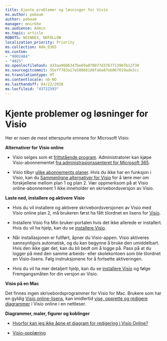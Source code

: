 ```yaml
---
title: Kjente problemer og løsninger for Visio
ms.author: pebaum
author: pebaum
manager: mnirkhe
ms.audience: Admin
ms.topic: article
ROBOTS: NOINDEX, NOFOLLOW
localization_priority: Priority
ms.collection: Adm_O365
ms.custom:
- "9002484"
- "4825"
ms.openlocfilehash: 433aa9606347be69a070077d376771396fb12f30
ms.sourcegitcommit: 55eff703a17e500681d8fa6a87eb067019ade3cc
ms.translationtype: HT
ms.contentlocale: nb-NO
ms.lasthandoff: 04/22/2020
ms.locfileid: "43722593"
---
```

# <a name="visio-common-issues-and-resolutions"></a>Kjente problemer og løsninger for Visio

Her er noen de mest etterspurte emnene for Microsoft Visio:

**Alternativer for Visio online**

- Visio selges som et [frittstående program](https://products.office.com/visio/flowchart-software). Administratorer kan kjøpe Visio-abonnementet [fra administrasjonssenteret for Microsoft 365](https://docs.microsoft.com/alchemyinsights/purchase-visio-subscription).

- Visio tilbyr [ulike abonnements planer](https://products.office.com/visio/microsoft-visio-plans-and-pricing-compare-visio-options). Hvis du ikke har en funksjon i Visio, kan du [Sammenligne alternativer for Visio](https://products.office.com/visio/microsoft-visio-plans-and-pricing-compare-visio-options) for å lære mer om forskjellene mellom plan 1 og plan 2.  Vær oppmerksom på at Visio online-abonnement 1 ikke inneholder en skrivebordsversjon av Visio.

**Laste ned, installere og aktivere Visio**

- Hvis du vil installere og aktivere skrivebordsversjonen av Visio med Visio online plan 2, må brukeren først ha fått tilordnet en lisens for [Visio](https://docs.microsoft.com/office365/admin/subscriptions-and-billing/assign-licenses-to-users).

- Installere Visio fra Min bruker-portalen hvis det ikke allerede er installert. Hvis du vil ha hjelp, kan du se [installere Visio](https://support.office.com/article/f98f21e3-aa02-4827-9167-ddab5b025710).

- Når installasjonen er fullført, åpner du Visio-appen. Visio aktiveres sannsynligvis automatisk, og du kan begynne å bruke den umiddelbart. Hvis den ikke gjør det, kan du bli bedt om å logge på. Pass på at du logger på med den samme arbeids- eller skolekontoen som ble tilordnet en Visio-lisens. Følg instruksjonene for å fortsette aktiveringen.

- Hvis du vil ha mer detaljert hjelp, kan du se [installere Visio](https://support.office.com/article/f98f21e3-aa02-4827-9167-ddab5b025710) og følge Fremgangsmåten for din versjon av Visio.

**Visio på en Mac**

Det finnes ingen skrivebordsprogrammer for Visio for Mac. Brukere som har en gyldig [Visio online-lisens](https://docs.microsoft.com/office365/admin/subscriptions-and-billing/assign-licenses-to-users), kan imidlertid [vise, opprette og redigere diagrammer](https://support.office.com/article/06f04845-91b8-4e8f-881f-a43c970735fc) i Visio online i en nettleser.

**Diagrammer, maler, figurer og koblinger**

- [Hvorfor kan jeg ikke åpne et diagram for redigering i Visio Online?](https://support.microsoft.com/office/ea4a23d3-21d3-4878-945e-cf1be4140357)

- [Visio-opplæring](https://support.office.com/article/visio-training-e058bcfa-1d90-4653-afc6-e84d54cf94a6)
